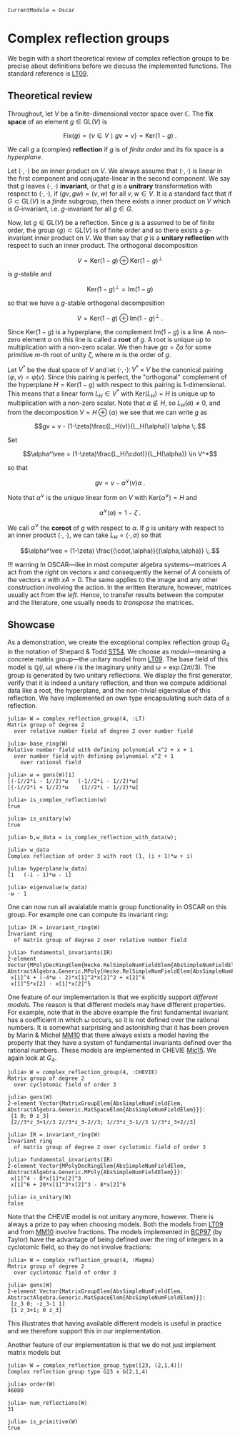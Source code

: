 ```@meta
CurrentModule = Oscar
```

# Complex reflection groups

We begin with a short theoretical review of complex reflection groups to be precise about
definitions before we discuss the implemented functions. The standard reference is
[LT09](@cite).

## Theoretical review

Throughout, let $V$ be a finite-dimensional vector space over $\mathbb{C}$. The **fix
space** of an element $g \in \mathrm{GL}(V)$ is 

$$\mathrm{Fix}(g) = \{ v \in V \mid gv = v \} = \mathrm{Ker}(1-g) \;.$$

We call $g$ a (complex) **reflection** if $g$ is of *finite order* and its fix space is a
*hyperplane*. 

Let $(\cdot, \cdot)$ be an inner product on $V$. We always assume that $(\cdot, \cdot)$ is
linear in the first component and conjugate-linear in the second component. We say that $g$
leaves $(\cdot,\cdot)$ **invariant**, or that $g$ is a **unitrary** transformation with
respect to $(\cdot,\cdot)$, if $(gv,gw) = (v,w)$ for all $v,w \in V$. It is a standard fact
that if $G \subset \mathrm{GL}(V)$ is a *finite* subgroup, then there exists a inner product
on $V$ which is $G$-invariant, i.e. $g$-invariant for all $g \in G$.

Now, let $g \in \mathrm{GL}(V)$ be a reflection. Since $g$ is a assumed to be of finite
order, the group $\langle g \rangle \subset \mathrm{GL}(V)$ is of finite order and so there
exists a $g$-invariant inner product on $V$. We then say that $g$ is a **unitary
reflection** with respect to such an inner product. The orthogonal decomposition

$$V = \mathrm{Ker}(1-g) \oplus \mathrm{Ker}(1-g)^\perp$$

is $g$-stable and

$$\mathrm{Ker}(1-g)^\perp = \mathrm{Im}(1-g)$$

so that we have a $g$-stable orthogonal decomposition

$$V = \mathrm{Ker}(1-g) \oplus \mathrm{Im}(1-g)^\perp \;.$$

Since $\mathrm{Ker}(1-g)$ is a hyperplane, the complement $\mathrm{Im}(1-g)$ is a line. A
non-zero element $\alpha$ on this line is called a **root** of $g$. A root is unique up to
multiplication with a non-zero scalar. We then have $g \alpha = \zeta \alpha$ for some
primitive $m$-th root of unity $\zeta$, where $m$ is the order of $g$.

Let $V^*$ be the dual space of $V$ and let $\langle \cdot, \cdot \rangle \colon V^* \times
V$ be the canonical pairing $\langle \varphi,v \rangle = \varphi(v)$. Since this pairing is
perfect, the "orthogonal" complement of the hyperplane $H = \mathrm{Ker}(1-g)$ with respect
to this pairing is 1-dimensional. This means that a linear form $L_H \in V^*$ with
$\mathrm{Ker}(L_H) = H$ is unique up to multiplication with a non-zero scalar. Note that
$\alpha \notin H$, so $L_H(\alpha) \neq 0$, and from the decomposition $V = H \oplus \langle
\alpha \rangle$ we see that we can write $g$ as

$$gv = v - (1-\zeta)\frac{L_H(v)}{L_H(\alpha)} \alpha \;.$$

Set

$$\alpha^\vee = (1-\zeta)\frac{L_H(\cdot)}{L_H(\alpha)} \in V^*$$

so that

$$gv = v - \alpha^\vee(v) \alpha \;.$$

Note that $\alpha^\vee$ is the unique linear form on $V$ with $\mathrm{Ker}(\alpha^\vee) =
H$ and

$$\alpha^\vee(\alpha) = 1-\zeta \;.$$

We call $\alpha^\vee$ the **coroot** of $g$ with respect to $\alpha$. If $g$ is unitary with
respect to an inner product $(\cdot, \cdot)$, we can take $L_H = (\cdot,\alpha)$ so that 

$$\alpha^\vee = (1-\zeta) \frac{(\cdot,\alpha)}{(\alpha,\alpha)} \;.$$



!!! warning 
    In OSCAR—like in most computer algebra systems—matrices $A$ act from the *right*
    on vectors $x$ and consequently the kernel of $A$ consists of the vectors $x$ with $xA =
    0$. The same applies to the image and any other construction involving the action. In
    the written literature, however, matrices usually act from the *left*. Hence, to
    transfer results between the computer and the literature, one usually needs to
    *transpose* the matrices.

 

## Showcase
As a demonstration, we create the exceptional complex reflection group $G_{4}$ in the
notation of Shepard & Todd [ST54](@cite). We choose as *model*—meaning a concrete matrix
group—the unitary model from [LT09](@cite). The base field of this model is
$\mathbb{Q}(i,\omega)$ where $i$ is the imaginary unity and $\omega = \exp(2\pi i/3)$. The
group is generated by two unitary reflections. We display the first generator, verify that
it is indeed a unitary reflection, and then we compute additional data like a root, the
hyperplane, and the non-trivial eigenvalue of this reflection. We have implemented an own
type encapsulating such data of a reflection.

```@jldoctest
julia> W = complex_reflection_group(4, :LT)
Matrix group of degree 2
  over relative number field of degree 2 over number field

julia> base_ring(W)
Relative number field with defining polynomial x^2 + x + 1
  over number field with defining polynomial x^2 + 1
    over rational field

julia> w = gens(W)[1]
[(-1//2*i - 1//2)*ω   (-1//2*i - 1//2)*ω]
[(-1//2*i + 1//2)*ω    (1//2*i - 1//2)*ω]

julia> is_complex_reflection(w)
true

julia> is_unitary(w)
true

julia> b,w_data = is_complex_reflection_with_data(w);

julia> w_data
Complex reflection of order 3 with root (1, (i + 1)*ω + i)

julia> hyperplane(w_data)
[1   (-i - 1)*ω - 1]

julia> eigenvalue(w_data)
-ω - 1
```

One can now run all avaialable matrix group functionality in OSCAR on this group. For 
example one can compute its invariant ring:

```@jldoctest
julia> IR = invariant_ring(W)
Invariant ring
  of matrix group of degree 2 over relative number field

julia> fundamental_invariants(IR)
2-element Vector{MPolyDecRingElem{Hecke.RelSimpleNumFieldElem{AbsSimpleNumFieldElem}, AbstractAlgebra.Generic.MPoly{Hecke.RelSimpleNumFieldElem{AbsSimpleNumFieldElem}}}}:
 x[1]^4 + (-4*ω - 2)*x[1]^2*x[2]^2 + x[2]^4
 x[1]^5*x[2] - x[1]*x[2]^5
```

One feature of our implementation is that we explicitly support *different models*. The
reason is that different models may have different properties. For example, note that in the
above example the first fundamental invariant has a coefficient in which $\omega$ occurs,
so it is not defined over the rational numbers. It is somewhat surprising and astonishing
that it has been proven by Marin & Michel [MM10](@cite) that there always exists a model
having the property that they have a system of fundamental invariants defined over the
rational numbers. These models are implemented in CHEVIE [Mic15](@cite). We again look at
$G_4$.

```@jldoctest
julia> W = complex_reflection_group(4, :CHEVIE)
Matrix group of degree 2
  over cyclotomic field of order 3

julia> gens(W)
2-element Vector{MatrixGroupElem{AbsSimpleNumFieldElem, AbstractAlgebra.Generic.MatSpaceElem{AbsSimpleNumFieldElem}}}:
 [1 0; 0 z_3]
 [2//3*z_3+1//3 2//3*z_3-2//3; 1//3*z_3-1//3 1//3*z_3+2//3]

julia> IR = invariant_ring(W)
Invariant ring
  of matrix group of degree 2 over cyclotomic field of order 3

julia> fundamental_invariants(IR)
2-element Vector{MPolyDecRingElem{AbsSimpleNumFieldElem, AbstractAlgebra.Generic.MPoly{AbsSimpleNumFieldElem}}}:
 x[1]^4 - 8*x[1]*x[2]^3
 x[1]^6 + 20*x[1]^3*x[2]^3 - 8*x[2]^6

julia> is_unitary(W)
false
```

Note that the CHEVIE model is not unitary anymore, however. There is always a prize to pay
when choosing models. Both the models from [LT09](@cite) and from [MM10](@cite) involve
fractions. The models implemented in [BCP97](@cite) (by Taylor) have the advantage of being
defined over the ring of integers in a cyclotomic field, so they do not involve fractions:

```@jldoctest
julia> W = complex_reflection_group(4, :Magma)
Matrix group of degree 2
  over cyclotomic field of order 3

julia> gens(W)
2-element Vector{MatrixGroupElem{AbsSimpleNumFieldElem, AbstractAlgebra.Generic.MatSpaceElem{AbsSimpleNumFieldElem}}}:
 [z_3 0; -z_3-1 1]
 [1 z_3+1; 0 z_3]
```

This illustrates that having available different models is useful in practice and we
therefore support this in our implementation.

Another feature of our implementation is that we do not just implement matrix models but 

```@jldoctest
julia> W = complex_reflection_group_type([23, (2,1,4)])
Complex reflection group type G23 x G(2,1,4)

julia> order(W)
46080

julia> num_reflections(W)
31

julia> is_primitive(W)
true
```
